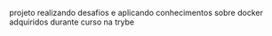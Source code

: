 projeto realizando desafios e aplicando conhecimentos sobre docker adquiridos durante curso na trybe
